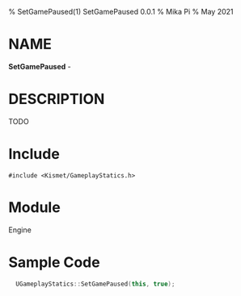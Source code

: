 % SetGamePaused(1) SetGamePaused 0.0.1
% Mika Pi
% May 2021

# NAME

**SetGamePaused** -

# DESCRIPTION
TODO

# Include

`#include <Kismet/GameplayStatics.h>`

# Module

Engine

# Sample Code
```C++
  UGameplayStatics::SetGamePaused(this, true);
```
